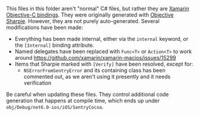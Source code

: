 This files in this folder aren't "normal" C# files, but rather they are [Xamarin Objective-C bindings][1].  They were originally generated with [Objective Sharpie][2].  However, they are not purely auto-generated.  Several modifications have been made:

- Everything has been made internal, either via the `internal` keyword, or the `[Internal]` binding attribute.
- Named delegates have been replaced with `Func<T>` or `Action<T>` to work around https://github.com/xamarin/xamarin-macios/issues/15299
- Items that Sharpie marked with `[Verify]` have been resolved, except for:
  - `NSErrorFromSentryError` and its containing class has been commented out, as we aren't using it presently and it needs verification

Be careful when updating these files.  They control additional code generation that happens at compile time,
which ends up under `obj/Debug/net6.0-ios/iOS/SentryCocoa`.

[1]: https://docs.microsoft.com/xamarin/cross-platform/macios/binding/objective-c-libraries
[2]: https://docs.microsoft.com/xamarin/cross-platform/macios/binding/objective-sharpie
